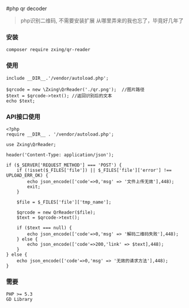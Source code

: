 #php qr decoder 
> php识别二维码, 不需要安装扩展 从哪里弄来的我也忘了，毕竟好几年了

### 安装
`composer require zxing/qr-reader`

### 使用
```
include __DIR__.'/vendor/autoload.php';

$qrcode = new \Zxing\QrReader('./qr.png');  //图片路径
$text = $qrcode->text(); //返回识别后的文本
echo $text;
```

### API接口使用
```
<?php
require __DIR__ . '/vendor/autoload.php';

use Zxing\QrReader;

header('Content-Type: application/json');

if ($_SERVER['REQUEST_METHOD'] === 'POST') {
    if (!isset($_FILES['file']) || $_FILES['file']['error'] !== UPLOAD_ERR_OK) {
        echo json_encode(['code'=>0,'msg' => '文件上传无效'],448);
        exit;
    }

    $file = $_FILES['file']['tmp_name'];
    
    $qrcode = new QrReader($file);
    $text = $qrcode->text();

    if ($text === null) {
        echo json_encode(['code'=>0,'msg' => '解码二维码失败'],448);
    } else {
        echo json_encode(['code'=>200,'link' => $text],448);
    }
} else {
    echo json_encode(['code'=>0,'msg' => '无效的请求方法'],448);
}
```


### 需要
```
PHP >= 5.3
GD Library
```
